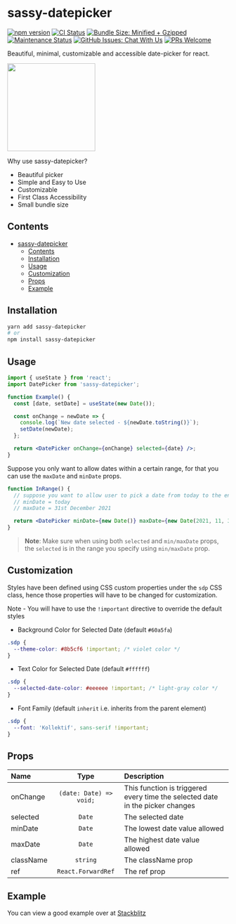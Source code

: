 # sassy-datepicker

[![npm version](https://badge.fury.io/js/sassy-datepicker.svg)](https://badge.fury.io/js/sassy-datepicker)
[![CI Status](https://github.com/sassy-labs/datepicker/actions/workflows/main.yml/badge.svg)](https://github.com/sassy-labs/datepicker/actions/workflows/main.yml)
[![Bundle Size: Minified + Gzipped](https://img.shields.io/bundlephobia/minzip/sassy-datepicker?color=orange&label=minzip)](https://bundlephobia.com/package/sassy-datepicker)
[![Maintenance Status](https://badgen.net/badge/maintenance/active/green)](https://github.com/sassy-labs/datepicker#maintenance-status)
[![GitHub Issues: Chat With Us](https://badgen.net/badge/issues/chat%20with%20us/purple)](https://github.com/sassy-labs/datepicker/issues)
[![PRs Welcome](https://img.shields.io/badge/PRs-welcome-blueviolet.svg)](https://github.com/sassy-labs/datepicker/pulls)

Beautiful, minimal, customizable and accessible date-picker for react.

<img src="https://user-images.githubusercontent.com/54456279/141679315-1e63bfd3-709e-40b4-9c8f-5b8172429078.jpg" height="200px" />

Why use sassy-datepicker?

- Beautiful picker
- Simple and Easy to Use
- Customizable
- First Class Accessibility
- Small bundle size

## Contents

- [sassy-datepicker](#sassy-datepicker)
  - [Contents](#contents)
  - [Installation](#installation)
  - [Usage](#usage)
  - [Customization](#customization)
  - [Props](#props)
  - [Example](#example)

## Installation

```sh
yarn add sassy-datepicker
# or
npm install sassy-datepicker
```

## Usage

```jsx
import { useState } from 'react';
import DatePicker from 'sassy-datepicker';

function Example() {
  const [date, setDate] = useState(new Date());

  const onChange = newDate => {
    console.log(`New date selected - ${newDate.toString()}`);
    setDate(newDate);
  };

  return <DatePicker onChange={onChange} selected={date} />;
}
```

Suppose you only want to allow dates within a certain range, for that you can use the `maxDate` and `minDate` props.

```jsx
function InRange() {
  // suppose you want to allow user to pick a date from today to the end of this year
  // minDate = today
  // maxDate = 31st December 2021

  return <DatePicker minDate={new Date()} maxDate={new Date(2021, 11, 31)} />;
}
```

> **Note**: Make sure when using both `selected` and `min/maxDate` props, the `selected` is in the range you specify using `min/maxDate` prop.

## Customization

Styles have been defined using CSS custom properties under the `sdp` CSS class, hence those properties will have to be changed for customization.

Note - You will have to use the `!important` directive to override the default styles

- Background Color for Selected Date (default `#60a5fa`)

```css
.sdp {
  --theme-color: #8b5cf6 !important; /* violet color */
}
```

- Text Color for Selected Date (default `#ffffff`)

```css
.sdp {
  --selected-date-color: #eeeeee !important; /* light-gray color */
}
```

- Font Family (default `inherit` i.e. inherits from the parent element)

```css
.sdp {
  --font: 'Kollektif', sans-serif !important;
}
```

## Props

| Name         |          Type           | Description                                                                   |
| :----------- | :---------------------: | :---------------------------------------------------------------------------- |
| onChange     | `(date: Date) => void;` | This function is triggered every time the selected date in the picker changes |
| selected     |         `Date`          | The selected date                                                       |
| minDate      |         `Date`          | The lowest date value allowed                                                 |
| maxDate      |         `Date`          | The highest date value allowed                                                |
| className    |        `string`         | The className prop                                                            |
| ref          |   `React.ForwardRef`    | The ref prop                                                                  |

## Example

You can view a good example over at [Stackblitz](https://stackblitz.com/edit/react-umsdtl)
